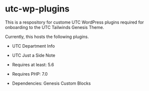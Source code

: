 # utc-wp-plugins
This is a respository for custome UTC WordPress plugins required for onboarding to the UTC Tailwinds Genesis Theme.

Currently, this hosts the following plugins.

- UTC Department Info
- UTC Just a Side Note


- Requires at least: 5.6
- Requires PHP: 7.0
- Dependencies: Genesis Custom Blocks
 
